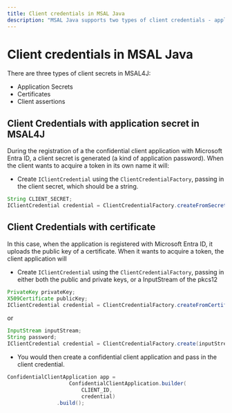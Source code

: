 ```yaml
---
title: Client credentials in MSAL Java
description: "MSAL Java supports two types of client credentials - application secrets and certificates."
---
```


# Client credentials in MSAL Java

There are three types of client secrets in MSAL4J:

- Application Secrets
- Certificates
- Client assertions

## Client Credentials with application secret in MSAL4J

During the registration of a the confidential client application with Microsoft Entra ID, a client secret is generated (a kind of application password). When the client wants to acquire a token in its own name it will:

- Create `IClientCredential` using the `ClientCredentialFactory`, passing in the client secret, which should be a string.

```java
String CLIENT_SECRET; 
IClientCredential credential = ClientCredentialFactory.createFromSecret(CLIENT_SECRET)
```

## Client Credentials with certificate

In this case, when the application is registered with Microsoft Entra ID, it uploads the public key of a certificate. When it wants to acquire a token, the client application will

- Create `IClientCredential` using the `ClientCredentialFactory`, passing in either both the public and private keys, or a InputStream of the pkcs12

```java
PrivateKey privateKey;  
X509Certificate publicKey;  
IClientCredential credential = ClientCredentialFactory.createFromCertificate(privateKey, publicKey)
```

or

```java
InputStream inputStream;  
String password;  
IClientCredential credential = ClientCredentialFactory.create(inputStream, password)
```

- You would then create a confidential client application and pass in the client credential. 

```java
ConfidentialClientApplication app =
                    ConfidentialClientApplication.builder(
                        CLIENT_ID,
                        credential)
                .build();
```
